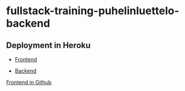 # fullstack-training-puhelinluettelo-backend

## Deployment in Heroku

* [Frontend](https://floating-harbor-10487.herokuapp.com/)

* [Backend](https://floating-harbor-10487.herokuapp.com/api/persons)

[Frontend in Github](https://github.com/reykjaviks/fullstack-training-puhelinluettelo-frontend)
